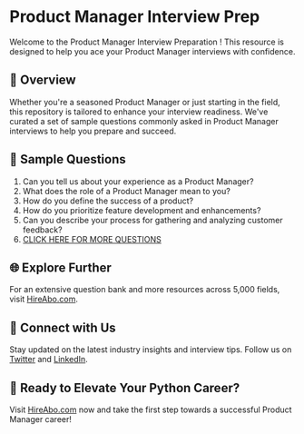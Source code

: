 # Product Manager Interview Prep

Welcome to the Product Manager Interview Preparation ! This resource is designed to help you ace your Product Manager interviews with confidence.

## 🚀 Overview

Whether you're a seasoned Product Manager or just starting in the field, this repository is tailored to enhance your interview readiness. We've curated a set of sample questions commonly asked in Product Manager interviews to help you prepare and succeed.

## 📝 Sample Questions

1. Can you tell us about your experience as a Product Manager?
2. What does the role of a Product Manager mean to you?
3. How do you define the success of a product?
4. How do you prioritize feature development and enhancements?
5. Can you describe your process for gathering and analyzing customer feedback?
6. [CLICK HERE FOR MORE QUESTIONS](https://hireabo.com/job/1_3_13/Product%20Manager)

## 🌐 Explore Further

For an extensive question bank and more resources across 5,000 fields, visit [HireAbo.com](https://www.hireabo.com).

## 📱 Connect with Us

Stay updated on the latest industry insights and interview tips. Follow us on [Twitter](https://twitter.com/hireabo) and [LinkedIn](https://www.linkedin.com/in/hire-abo-3609972a8/).

## 🚀 Ready to Elevate Your Python Career?

Visit [HireAbo.com](https://www.hireabo.com) now and take the first step towards a successful Product Manager career!